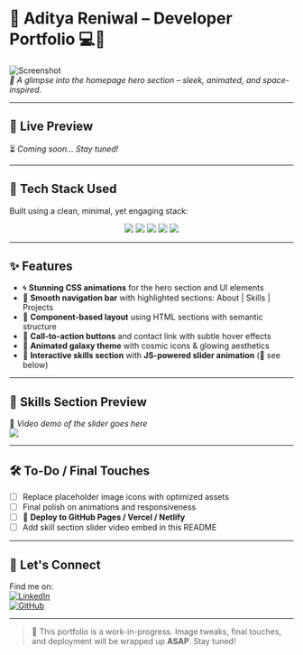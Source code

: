 # 🚀 Aditya Reniwal – Developer Portfolio 💻🌌  

![Screenshot](./Screenshot%202025-07-27%20200838.png)  
*📸 A glimpse into the homepage hero section – sleek, animated, and space-inspired.*

---

## 🌟 Live Preview  
⏳ _Coming soon... Stay tuned!_

---

## 🧠 Tech Stack Used  
Built using a clean, minimal, yet engaging stack:  

<div align="center">
  <img src="https://img.shields.io/badge/-HTML5-E34F26?style=for-the-badge&logo=html5&logoColor=white" />
  <img src="https://img.shields.io/badge/-CSS3-1572B6?style=for-the-badge&logo=css3&logoColor=white" />
  <img src="https://img.shields.io/badge/-JavaScript-F7DF1E?style=for-the-badge&logo=javascript&logoColor=black" />
  <img src="https://img.shields.io/badge/-VSCode-007ACC?style=for-the-badge&logo=visual-studio-code&logoColor=white" />
  <img src="https://img.shields.io/badge/-GitHub-181717?style=for-the-badge&logo=github&logoColor=white" />
</div>

---

## ✨ Features  

- 🌀 **Stunning CSS animations** for the hero section and UI elements  
- 🎯 **Smooth navigation bar** with highlighted sections: About | Skills | Projects  
- 🧩 **Component-based layout** using HTML sections with semantic structure  
- 💬 **Call-to-action buttons** and contact link with subtle hover effects  
- 🌌 **Animated galaxy theme** with cosmic icons & glowing aesthetics  
- 🧲 **Interactive skills section** with **JS-powered slider animation** (🎥 see below)

---

## 🧪 Skills Section Preview  
🎥 _Video demo of the slider goes here_  
[![](https://img.shields.io/badge/-Skills%20Slider%20Video-444?style=for-the-badge&logo=youtube&logoColor=white)]()

---

## 🛠 To-Do / Final Touches  
- [ ] Replace placeholder image icons with optimized assets  
- [ ] Final polish on animations and responsiveness  
- [ ] 🚀 **Deploy to GitHub Pages / Vercel / Netlify**  
- [ ] Add skill section slider video embed in this README  

---

## 🤝 Let's Connect  
Find me on:  
[![LinkedIn](https://img.shields.io/badge/-LinkedIn-0A66C2?style=flat&logo=linkedin&logoColor=white)](https://linkedin.com/in/yourprofile)  
[![GitHub](https://img.shields.io/badge/-GitHub-000?style=flat&logo=github&logoColor=white)](https://github.com/yourprofile)  

---

> 🔧 This portfolio is a work-in-progress. Image tweaks, final touches, and deployment will be wrapped up **ASAP**. Stay tuned!

